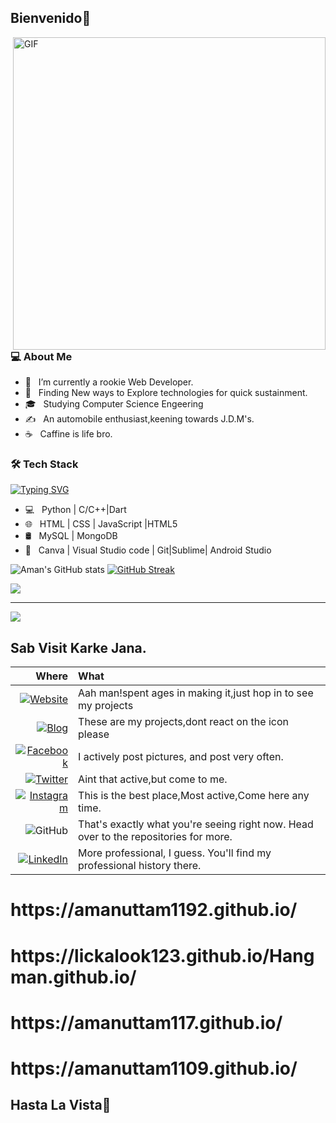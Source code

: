 <h2>Bienvenido👋</h2>
<img align="right" alt="GIF" src="https://media.giphy.com/media/RbDKaczqWovIugyJmW/giphy.gif" width="500"/>

<h3> 💻 About Me </h3>

- 🔭 &nbsp; I’m currently a rookie Web Developer.
- 🤔 &nbsp; Finding New ways to Explore technologies for quick sustainment.
- 🎓 &nbsp; Studying Computer Science Engeering
- ✍️ &nbsp; An automobile enthusiast,keening towards J.D.M's.
- ☕ &nbsp; Caffine is life bro. 
<h3>🛠 Tech Stack</h3>

[![Typing SVG](https://readme-typing-svg.herokuapp.com?font=anthon&size=26&duration=5002&color=D32EFF&lines=C%2FC%2B%2B+%7C+Python+%7C+Java;HTML+%7C+CSS+%7C+JavaScript+%7CHTML5;MySQL+%7C+MongoDB;Canva+%7C+Visual+Studio+code+%7C+Git%7CSublime%7C+Android+Studio)](https://git.io/typing-svg)

- 💻 &nbsp; Python | C/C++|Dart
- 🌐 &nbsp; HTML | CSS | JavaScript |HTML5
- 🛢 &nbsp; MySQL | MongoDB
- 🔧 &nbsp; Canva | Visual Studio code | Git|Sublime| Android Studio


![Aman's GitHub stats](https://github-readme-stats.vercel.app/api?username=Amanuttam1192&count_private=true&theme=midnight-purple&show_icons=true&hide=issues)
[![GitHub Streak](https://github-readme-streak-stats.herokuapp.com?user=Amanuttam1192&theme=github-dark&hide_border=true&count_private=true&date_format=j%20M%5B%20Y%5D)](https://git.io/streak-stats) 

<img align="center" src="https://github-readme-stats.vercel.app/api/top-langs?username=Amanuttam1192&theme=tokyonight" >  <hr>    ![](https://komarev.com/ghpvc/?username=Amanuttam1192&label=PROFILE+VIEWS&color=brightgreen&style=flat-square)

 

## Sab Visit Karke Jana.
| Where | What |
|-:|:-| 
| [![Website](https://img.shields.io/badge/Website-593D88?style=for-the-badge&logo=Google%20Earth&logoColor=white)](https://amanuttam1192.github.io/) | Aah man!spent ages in making it,just hop in to see my projects |
| [![Blog](https://img.shields.io/badge/Blog-%2336465D.svg?&style=for-the-badge&logo=Tumblr&logoColor=white)](https://amanuttam1192.github.io/#about) |These are my projects,dont react on the icon please |
| [![Facebook](https://img.shields.io/badge/Facebook-1877F2?style=for-the-badge&logo=facebook&logoColor=white)](https://www.facebook.com/aman.uttam.1829) | I actively post pictures, and post very often. |
| [![Twitter](https://img.shields.io/badge/Twitter-1DA1F2?style=for-the-badge&logo=twitter&logoColor=white)](https://twitter.com/AmanUttam10) | Aint that active,but come to me. |
| [![Instagram](https://img.shields.io/badge/Instagram-F60023?style=for-the-badge&logo=instagram&logoColor=white)](https://www.instagram.com/aman__1109/) |This is the best place,Most active,Come here any time. |
| ![GitHub](https://img.shields.io/badge/-Github-181717?style=for-the-badge&logo=Github&logoColor=white) | That's exactly what you're seeing right now. Head over to the repositories for more. |
| [![LinkedIn](https://img.shields.io/badge/LinkedIn-0077B5?style=for-the-badge&logo=linkedin&logoColor=white)](https://www.linkedin.com/feed/?trk=homepage-basic_google-one-tap-submit) | More professional, I guess. You'll find my professional history there. |
 <h1>https://amanuttam1192.github.io/</h1>
 <h1>https://lickalook123.github.io/Hangman.github.io/</h1>
 <h1> https://amanuttam117.github.io/ </h1>
 <h1>https://amanuttam1109.github.io/</h1>
 
 <h2>Hasta La Vista👋</h2>
